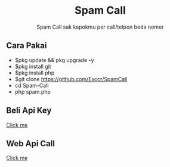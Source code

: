 <h1 align="center">Spam Call</h1>
<p align="center">Spam Call sak kapokmu per call/telpon beda nomer</p>

## Cara Pakai
* $pkg update && pkg upgrade -y
* $pkg install git
* $pkg install php
* $git clone https://github.com/Exccr/SpamCall
* cd Spam-Call
* php spam.php

## Beli Api Key

<a href="https://fb.com/rud.az.9" target="_blank">Click me</a>

## Web Api Call
<a href="https://spamertelpon.herokuapp.com/" target="_blank">Click me</a>
